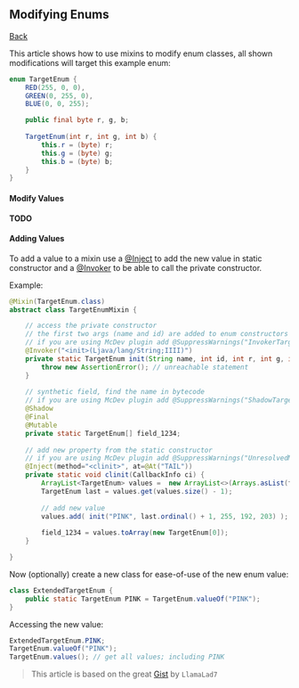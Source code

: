 ## Modifying Enums
[Back](mixins.md)

This article shows how to use mixins to modify enum classes, all shown modifications will target this example enum:
```java
enum TargetEnum {
	RED(255, 0, 0),
	GREEN(0, 255, 0),
	BLUE(0, 0, 255);

	public final byte r, g, b;
	
	TargetEnum(int r, int g, int b) {
		this.r = (byte) r;
		this.g = (byte) g;
		this.b = (byte) b;
	}
}
```

#### Modify Values
**TODO**

#### Adding Values
To add a value to a mixin use a [@Inject](inject.md) to add the new value in static constructor and a [@Invoker](invoker.md) to be able to call the private constructor.

Example:
```java
@Mixin(TargetEnum.class)
abstract class TargetEnumMixin {

	// access the private constructor
	// the first two args (name and id) are added to enum constructors by java
	// if you are using McDev plugin add @SuppressWarnings("InvokerTarget")
	@Invoker("<init>(Ljava/lang/String;IIII)")
	private static TargetEnum init(String name, int id, int r, int g, int b) {
		throw new AssertionError(); // unreachable statement
	}
	
	// synthetic field, find the name in bytecode
	// if you are using McDev plugin add @SuppressWarnings("ShadowTarget")
	@Shadow
	@Final
	@Mutable
	private static TargetEnum[] field_1234;
	
	// add new property from the static constructor
	// if you are using McDev plugin add @SuppressWarnings("UnresolvedMixinReference")
	@Inject(method="<clinit>", at=@At("TAIL"))
	private static void clinit(CallbackInfo ci) {
		ArrayList<TargetEnum> values =  new ArrayList<>(Arrays.asList(field_1234);
		TargetEnum last = values.get(values.size() - 1);
		
		// add new value
		values.add( init("PINK", last.ordinal() + 1, 255, 192, 203) );
		
		field_1234 = values.toArray(new TargetEnum[0]);
	}

}
```

Now (optionally) create a new class for ease-of-use of the new enum value:
```java
class ExtendedTargetEnum {
	public static TargetEnum PINK = TargetEnum.valueOf("PINK");
}
```

Accessing the new value:
```java
ExtendedTargetEnum.PINK;
TargetEnum.valueOf("PINK");
TargetEnum.values(); // get all values; including PINK
```

> This article is based on the great [Gist](https://gist.github.com/LlamaLad7/0b553d5ae04e4eb44d3a1e8558be9151) by `LlamaLad7`
